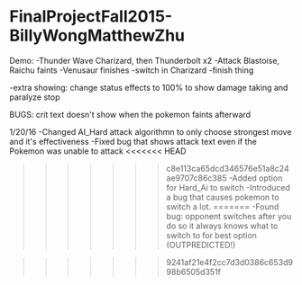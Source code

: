 # FinalProjectFall2015-BillyWongMatthewZhu

Demo:
-Thunder Wave Charizard, then Thunderbolt x2
-Attack Blastoise, Raichu faints
-Venusaur finishes
-switch in Charizard
-finish thing

-extra showing:
change status effects to 100% to show damage taking and paralyze stop


BUGS:
crit text doesn't show when the pokemon faints afterward

1/20/16
-Changed AI_Hard attack algorithmn to only choose strongest move and it's effectiveness
-Fixed bug that shows attack text even if the Pokemon was unable to attack
<<<<<<< HEAD
>>>>>>> c8e113ca65dcd346576e51a8c24ae9707c86c385
-Added option for Hard_Ai to switch
-Introduced a bug that causes pokemon to switch a lot.
=======
-Found bug: opponent switches after you do so it always knows what to switch to for best option (OUTPREDICTED!)

>>>>>>> 9241af21e4f2cc7d3d0386c653d998b6505d351f
